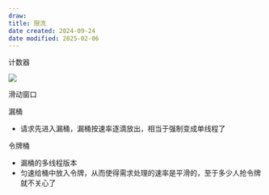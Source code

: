 ```yaml
---
draw:
title: 限流
date created: 2024-09-24
date modified: 2025-02-06
---
```


计数器

![](https://cdn-a.markji.com/files/634a9b373115befd5005f090_hd.png?e=1727092647504&token=xX63b9jqTlDOcGmctt5K9254rV0LG8hS9BmDeFBy:-OHyBQ8c3Pq4yt4djN2EQJI_BeM=)

滑动窗口

漏桶

- 请求先进入漏桶，漏桶按速率逐滴放出，相当于强制变成单线程了

令牌桶

- 漏桶的多线程版本
- 匀速给桶中放入令牌，从而使得需求处理的速率是平滑的，至于多少人抢令牌就不关心了
